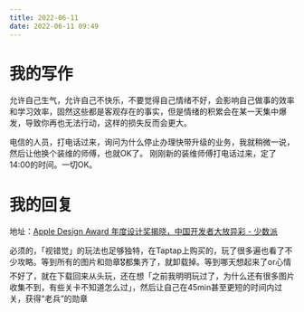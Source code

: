 ```yaml
---
title: 2022-06-11
date: 2022-06-11 09:49
---
```


> 

# 我的写作

允许自己生气，允许自己不快乐，不要觉得自己情绪不好，会影响自己做事的效率和学习效率，固然这些都是客观存在的事实，但是情绪的积累会在某一天集中爆发，导致你再也无法行动，这样的损失反而会更大。

电信的人员，打电话过来，询问为什么停止办理快带升级的业务，我就稍微一说，然后让他换个装维的师傅，也就OK了。
刚刚新的装维师傅打电话过来，定了14:00的时间。一切OK。


# 我的回复

地址：[Apple Design Award 年度设计奖揭晓，中国开发者大放异彩 - 少数派](https://sspai.com/post/73667)

必须的，「视错觉」的玩法也足够独特，在Taptap上购买的，玩了很多遍也看了不少攻略。等到所有的图片和勋章🎖都集齐了，就卸载掉。等到哪天想起来了or心情不好了，就在下载回来从头玩，还在想「之前我明明玩过了，为什么还有很多图片收集不到，有些关卡不知道怎么过」，然后让自己在45min甚至更短的时间内过关，获得“老兵”的勋章